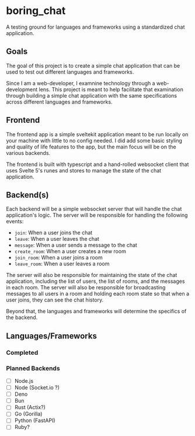 # boring_chat

A testing ground for languages and frameworks using a standardized chat application.

## Goals

The goal of this project is to create a simple chat application that can be used to test out different languages and frameworks.

Since I am a web-developer, I examnine technology through a web-development lens. This project is meant to help facilitate that examination through building a simple chat application with the same specifications across different languages and frameworks.

## Frontend

The frontend app is a simple sveltekit application meant to be run locally on your machine with little to no config needed. I did add
some basic styling and quality of life features to the app, but the main focus will be on the various backends.

The frontend is built with typescript and a hand-rolled websocket client that uses Svelte 5's runes and stores to manage the state of the chat application.

## Backend(s)

Each backend will be a simple websocket server that will handle the chat application's logic. The server will be responsible for handling the following events:

- `join`: When a user joins the chat
- `leave`: When a user leaves the chat
- `message`: When a user sends a message to the chat
- `create_room`: When a user creates a new room
- `join_room`: When a user joins a room
- `leave_room`: When a user leaves a room

The server will also be responsible for maintaining the state of the chat application, including the list of users, the list of rooms, and the messages in each room. The server will also be responsible for broadcasting messages to all users in a room and holding each room state so that when a user joins, they can see the chat history.

Beyond that, the languages and frameworks will determine the specifics of the backend.

## Languages/Frameworks

### Completed

### Planned Backends

- [ ] Node.js
- [ ] Node (Socket.io ?)
- [ ] Deno
- [ ] Bun
- [ ] Rust (Actix?)
- [ ] Go (Gorilla)
- [ ] Python (FastAPI)
- [ ] Ruby?
